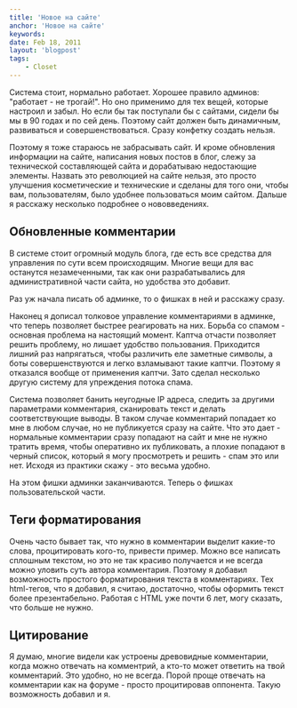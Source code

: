 ```yaml
---
title: 'Новое на сайте'
anchor: 'Новое на сайте'
keywords: 
date: Feb 18, 2011
layout: 'blogpost'
tags:
    - Closet
---
```


Система стоит, нормально работает. Хорошее правило админов: "работает - не трогай!". Но оно применимо для тех вещей, которые настроил и забыл. Но если бы так поступали бы с сайтами, сидели бы мы в 90 годах и по сей день. Поэтому сайт должен быть динамичным, развиваться и совершенствоваться. Сразу конфетку создать нельзя.

Поэтому я тоже стараюсь не забрасывать сайт. И кроме обновления информации на сайте, написания новых постов в блог, слежу за технической составляющей сайта и дорабатываю недостающие элементы. Назвать это революцией на сайте нельзя, это просто улучшения косметические и технические и сделаны для того они, чтобы вам, пользователям, было удобнее пользоваться моим сайтом. Дальше я расскажу несколько подробнее о нововведениях.

<!-- cut -->

## Обновленные комментарии

В системе стоит огромный модуль блога, где есть все средства для управления по сути всем происходящим. Многие вещи для вас останутся незамеченными, так как они разрабатывались для административной части сайта, но удобства это добавит.

Раз уж начала писать об админке, то о фишках в ней и расскажу сразу.

Наконец я дописал толковое управление комментариями в админке, что теперь позволяет быстрее реагировать на них. Борьба со спамом - основная проблема на настоящий момент. Каптча отчасти позволяет решить проблему, но лишает удобство пользования. Приходится лишний раз напрягаться, чтобы различить еле заметные символы, а боты совершенствуются и легко взламывают такие каптчи. Поэтому я отказался вообще от применения каптчи. Зато сделал несколько другую систему для упреждения потока спама.

Система позволяет банить неугодные IP адреса, следить за другими параметрами комментария, сканировать текст и делать соответствующие выводы. В таком случае комментарий попадает ко мне в любом случае, но не публикуется сразу на сайте. Что это дает - нормальные комментарии сразу попадают на сайт и мне не нужно тратить время, чтобы оперативно их публиковать, а плохие попадают в черный список, который я могу просмотреть и решить - спам это или нет. Исходя из практики скажу - это весьма удобно.

На этом фишки админки заканчиваются. Теперь о фишках пользовательской части.

## Теги форматирования

Очень часто бывает так, что нужно в комментарии выделит какие-то слова, процитировать кого-то, привести пример. Можно все написать сплошным текстом, но это не так красиво получается и не всегда можно уловить суть автора комментария. Поэтому я добавил возможность простого форматирования текста в комментариях. Тех html-тегов, что я добавил, я считаю, достаточно, чтобы оформить текст более презентабельно. Работая с HTML уже почти 6 лет, могу сказать, что больше не нужно.

## Цитирование

Я думаю, многие видели как устроены древовидные комментарии, когда можно отвечать на комментрий, а кто-то может ответить на твой комментарий. Это удобно, но не всегда. Порой проще отвечать на комментарии как на форуме - просто процитировав оппонента. Такую возможность добавил и я.
